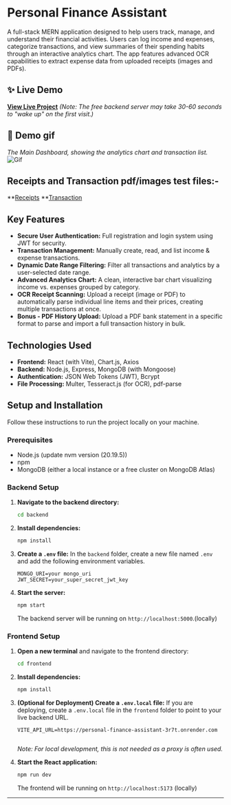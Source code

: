 # Personal Finance Assistant

A full-stack MERN application designed to help users track, manage, and understand their financial activities. Users can log income and expenses, categorize transactions, and view summaries of their spending habits through an interactive analytics chart.
The app features advanced OCR capabilities to extract expense data from uploaded receipts (images and PDFs).

## ✨ Live Demo

**[View Live Project](https://personal-finance-assistant-rouge.vercel.app/)** 
*(Note: The free backend server may take 30-60 seconds to "wake up" on the first visit.)*

## 📸 Demo gif

*The Main Dashboard, showing the analytics chart and transaction list.*
![Gif](https://github.com/sakshigithubssuk/Personal-Finance-assistant/tree/main/Demo) 

## Receipts and Transaction pdf/images test files:-
**[Receipts](https://github.com/sakshigithubssuk/Personal-Finance-assistant/blob/main/TestFiles/Receipts.pdf)
**[Transaction]()
## Key Features

*   **Secure User Authentication:** Full registration and login system using JWT for security.
*   **Transaction Management:** Manually create, read, and list income & expense transactions.
*   **Dynamic Date Range Filtering:** Filter all transactions and analytics by a user-selected date range.
*   **Advanced Analytics Chart:** A clean, interactive bar chart visualizing income vs. expenses grouped by category.
*   **OCR Receipt Scanning:** Upload a receipt (image or PDF) to automatically parse individual line items and their prices, creating multiple transactions at once.
*   **Bonus - PDF History Upload:** Upload a PDF bank statement in a specific format to parse and import a full transaction history in bulk.

## Technologies Used

*   **Frontend:** React (with Vite), Chart.js, Axios
*   **Backend:** Node.js, Express, MongoDB (with Mongoose)
*   **Authentication:** JSON Web Tokens (JWT), Bcrypt
*   **File Processing:** Multer, Tesseract.js (for OCR), pdf-parse

## Setup and Installation

Follow these instructions to run the project locally on your machine.

### Prerequisites

*   Node.js (update nvm version (20.19.5))
*   npm 
*   MongoDB (either a local instance or a free cluster on MongoDB Atlas)

### Backend Setup

1.  **Navigate to the backend directory:**
    ```sh
    cd backend
    ```

2.  **Install dependencies:**
    ```sh
    npm install
    ```

3.  **Create a `.env` file:**
    In the `backend` folder, create a new file named `.env` and add the following environment variables.

    ```
    MONGO_URI=your mongo_uri
    JWT_SECRET=your_super_secret_jwt_key
    ```

4.  **Start the server:**
    ```sh
    npm start
    ```
    The backend server will be running on `http://localhost:5000`.(locally)

### Frontend Setup

1.  **Open a new terminal** and navigate to the frontend directory:
    ```sh
    cd frontend
    ```

2.  **Install dependencies:**
    ```sh
    npm install
    ```
  
3.  **(Optional for Deployment) Create a `.env.local` file:**
    If you are deploying, create a `.env.local` file in the `frontend` folder to point to your live backend URL.
    ```
    VITE_API_URL=https://personal-finance-assistant-3r7t.onrender.com


    ```
    *Note: For local development, this is not needed as a proxy is often used.*


4.  **Start the React application:**
    ```sh
    npm run dev
    ```
    The frontend will be running on `http://localhost:5173` (locally)

---







